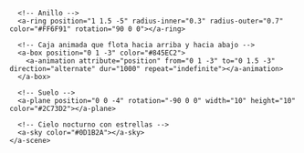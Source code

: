 <html>
  <head>
    <script src="https://aframe.io/releases/1.7.0/aframe.min.js"></script>
  </head>
  <body>
    <a-scene>
      <!-- Pirámide -->
      <a-cone position="-1 0.75 -4" radius-bottom="1" radius-top="0" height="1.5" color="#D65DB1"></a-cone>

      <!-- Anillo -->
      <a-ring position="1 1.5 -5" radius-inner="0.3" radius-outer="0.7" color="#FF6F91" rotation="90 0 0"></a-ring>

      <!-- Caja animada que flota hacia arriba y hacia abajo -->
      <a-box position="0 1 -3" color="#845EC2">
        <a-animation attribute="position" from="0 1 -3" to="0 1.5 -3" direction="alternate" dur="1000" repeat="indefinite"></a-animation>
      </a-box>

      <!-- Suelo -->
      <a-plane position="0 0 -4" rotation="-90 0 0" width="10" height="10" color="#2C73D2"></a-plane>

      <!-- Cielo nocturno con estrellas -->
      <a-sky color="#0D1B2A"></a-sky>
    </a-scene>
  </body>
</html>
